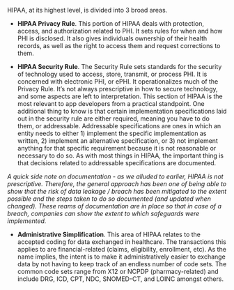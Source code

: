 HIPAA, at its highest level, is divided into 3 broad areas.

- **HIPAA Privacy Rule**. This portion of HIPAA deals with protection, access, and authorization related to PHI. It sets rules for when and how PHI is disclosed. It also gives individuals ownership of their health records, as well as the right to access them and request corrections to them.

- **HIPAA Security Rule**. The Security Rule sets standards for the security of technology used to access, store, transmit, or process PHI. It is concerned with electronic PHI, or ePHI. It operationalizes much of the Privacy Rule. It’s not always prescriptive in how to secure technology, and some aspects are left to interpretation. This section of HIPAA is the most relevant to app developers from a practical standpoint. One additional thing to know is that certain implementation specifications laid out in the security rule are either required, meaning you have to do them, or addressable. Addressable specifications are ones in which an entity needs to either 1) implement the specific implementation as written, 2) implement an alternative specification, or 3) not implement anything for that specific requirement because it is not reasonable or necessary to do so. As with most things in HIPAA, the important thing is that decisions related to addressable specifications are documented.

*A quick side note on documentation - as we alluded to earlier, HIPAA is not prescriptive. Therefore, the general approach has been one of being able to show that the risk of data leakage / breach has been mitigated to the extent possible and the steps taken to do so documented (and updated when changed). These reams of documentation are in place so that in case of a breach, companies can show the extent to which safeguards were implemented.*

- **Administrative Simplification**. This area of HIPAA relates to the accepted coding for data exchanged in healthcare. The transactions this applies to are financial-related (claims, eligibility, enrollment, etc). As the name implies, the intent is to make it administratively easier to exchange data by not having to keep track of an endless number of code sets. The common code sets range from X12 or NCPDP (pharmacy-related) and include DRG, ICD, CPT, NDC, SNOMED-CT, and LOINC amongst others.
